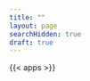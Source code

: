 ```yaml
---
title: ""
layout: page
searchHidden: true
draft: true
---
```


{{< apps >}}

<style>
    .tools-container {
        max-width: 1200px;
        margin: 2rem auto;
        padding: 0 1rem;
    }
    
    .tools-header {
        text-align: center;
        margin-bottom: 2.5rem;
        padding-bottom: 1.5rem;
        border-bottom: 1px solid var(--border);
    }
    
    .tools-title {
        font-size: 2rem;
        margin-bottom: 0.5rem;
        color: var(--primary);
    }
    
    .tools-subtitle {
        color: var(--secondary);
        font-size: 1.1rem;
        opacity: 0.9;
    }
    
    .tools-grid {
        display: grid;
        grid-template-columns: repeat(auto-fill, minmax(300px, 1fr));
        gap: 1.5rem;
        margin-bottom: 3rem;
    }
    
    .tool-card {
        background: var(--card-bg);
        border-radius: 8px;
        border: 1px solid var(--border);
        overflow: hidden;
        box-shadow: 0 2px 8px rgba(0, 0, 0, 0.1);
        transition: transform 0.2s ease, box-shadow 0.2s ease;
    }
    
    .tool-card:hover {
        transform: translateY(-2px);
        box-shadow: 0 2px 8px rgba(0, 0, 0, 0.2);
    }
    
    .tool-header {
        padding: 0.5rem 1rem;
        border-bottom: 1px solid var(--border);
        background-color: var(--card-header-bg);
    }
    
    .tool-title {
        margin: 0;
        font-size: 1.25rem;
        display: flex;
        align-items: center;
        gap: 0.75rem;
    }
    
    .tool-icon {
        font-size: 1.1rem;
        color: var(--primary);
    }
    
    .tool-body {
        padding: 1rem;
    }
    
    .tool-description {
        color: var(--secondary);
        margin-bottom: 1.5rem;
        line-height: 1.6;
        font-size: 0.95rem;
    }
    
    .tool-link {
        display: inline-flex;
        align-items: center;
        gap: 0.5rem;
        color: var(--primary);
        text-decoration: none;
        font-weight: 500;
        transition: color 0.2s;
    }
    
    .tool-link:hover {
        color: var(--primary-hover);
        text-decoration: underline;
    }
    
    .tool-link-arrow {
        font-size: 0.9rem;
        transition: transform 0.2s;
    }
    
    .tool-link:hover .tool-link-arrow {
        transform: translateX(2px);
    }
    
    .coming-soon {
        position: relative;
        opacity: 0.8;
    }
    
    .coming-soon::after {
        content: "即将推出";
        position: absolute;
        top: 0.5rem;
        right: 0.5rem;
        background-color: var(--code-bg);
        color: var(--secondary);
        padding: 0.25rem 0.75rem;
        border-radius: 1rem;
        font-size: 0.8rem;
        border: 1px solid var(--border);
    }
    
    @media (max-width: 768px) {
        .tools-grid {
            grid-template-columns: 1fr;
        }
        
        .tools-title {
            font-size: 1.75rem;
        }
    }
</style>

